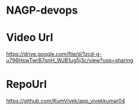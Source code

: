 # NAGP-devops
# Video Url

https://drive.google.com/file/d/1zcd-g-u796HswTwrB7qnH_WJB1ug5j3c/view?usp=sharing

# RepoUrl
https://github.com/KumVivek/app_vivekkumar04
